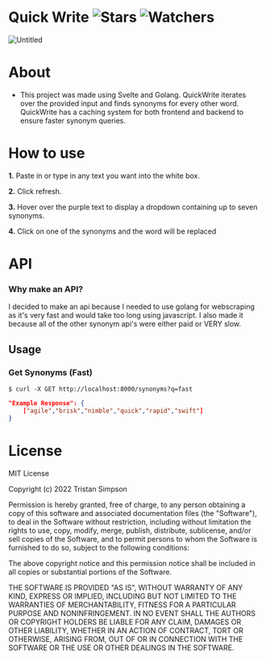 # Quick Write ![Stars](https://img.shields.io/github/stars/realTristan/QuickWrite?color=brightgreen) ![Watchers](https://img.shields.io/github/watchers/realTristan/QuickWrite?label=Watchers)
![Untitled](https://user-images.githubusercontent.com/75189508/187591268-184a9eac-9c93-4ebf-89c8-adaa9626b29a.png)

# About
- This project was made using Svelte and Golang. QuickWrite iterates over the provided input and finds synonyms for every other word. QuickWrite has a caching system for both frontend and backend to ensure faster synonym queries.

# How to use
**1.** Paste in or type in any text you want into the white box. 
<br>

**2.** Click refresh.
<br>

**3.** Hover over the purple text to display a dropdown containing up to seven synonyms.
<br>

**4.** Click on one of the synonyms and the word will be replaced

# API
<h3>Why make an API?</h3>
I decided to make an api because I needed to use golang for webscraping as it's
very fast and would take too long using javascript. I also made it because
all of the other synonym api's were either paid or VERY slow.

<h2>Usage</h2>

<h3>Get Synonyms (Fast)</h3>

```
$ curl -X GET http://localhost:8000/synonyms?q=fast
```

```json
"Example Response": {
    ["agile","brisk","nimble","quick","rapid","swift"]
}
```

# License
MIT License

Copyright (c) 2022 Tristan Simpson

Permission is hereby granted, free of charge, to any person obtaining a copy
of this software and associated documentation files (the "Software"), to deal
in the Software without restriction, including without limitation the rights
to use, copy, modify, merge, publish, distribute, sublicense, and/or sell
copies of the Software, and to permit persons to whom the Software is
furnished to do so, subject to the following conditions:

The above copyright notice and this permission notice shall be included in all
copies or substantial portions of the Software.

THE SOFTWARE IS PROVIDED "AS IS", WITHOUT WARRANTY OF ANY KIND, EXPRESS OR
IMPLIED, INCLUDING BUT NOT LIMITED TO THE WARRANTIES OF MERCHANTABILITY,
FITNESS FOR A PARTICULAR PURPOSE AND NONINFRINGEMENT. IN NO EVENT SHALL THE
AUTHORS OR COPYRIGHT HOLDERS BE LIABLE FOR ANY CLAIM, DAMAGES OR OTHER
LIABILITY, WHETHER IN AN ACTION OF CONTRACT, TORT OR OTHERWISE, ARISING FROM,
OUT OF OR IN CONNECTION WITH THE SOFTWARE OR THE USE OR OTHER DEALINGS IN THE
SOFTWARE.
